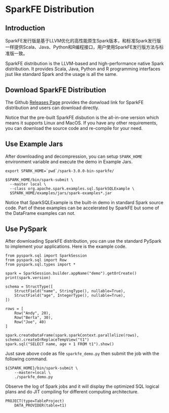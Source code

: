 # SparkFE Distribution

## Introduction

SparkFE发行版是基于LLVM优化的高性能原生Spark版本，和标准Spark发行版一样提供Scala、Java、Python和R编程接口，用户使用SparkFE发行版方法与标准版一致。

SparkFE distribution is the LLVM-based and high-performance native Spark distribution. It provides Scala, Java, Python and R programming interfaces jsut like standard Spark and the usage is all the same.

## Download SparkFE Distribution

The Github [Releases Page](https://github.com/4paradigm/SparkFE/releases) provides the donwload link for SparkFE distribution and users can download directly.

Notice that the pre-built SparkFE disbution is the all-in-one version which means it supports Linux and MacOS. If you have any other requirements, you can download the source code and re-compile for your need.


## Use Example Jars

After downloading and decompression, you can setup `SPARK_HOME` environment variable and execute the demo in Example Jars.

```
export SPARK_HOME=`pwd`/spark-3.0.0-bin-sparkfe/

$SPARK_HOME/bin/spark-submit \
  --master local \
  --class org.apache.spark.examples.sql.SparkSQLExample \
  $SPARK_HOME/examples/jars/spark-examples*.jar
```

Notice that SparkSQLExample is the built-in demo in standard Spark source code. Part of these examples can be accelerated by SparkFE but some of the DataFrame examples can not.

## Use PySpark

After downloading SparkFE distribution, you can use the standard PySpark to implement your applications. Here is the example code.

```
from pyspark.sql import SparkSession
from pyspark.sql import Row
from pyspark.sql.types import *
 
spark = SparkSession.builder.appName("demo").getOrCreate()
print(spark.version)

schema = StructType([
    StructField("name", StringType(), nullable=True),
    StructField("age", IntegerType(), nullable=True),
])

rows = [
    Row("Andy", 20),
    Row("Berta", 30),
    Row("Joe", 40)
]

spark.createDataFrame(spark.sparkContext.parallelize(rows), schema).createOrReplaceTempView("t1")
spark.sql("SELECT name, age + 1 FROM t1").show()

```

Just save above code as file `sparkfe_demo.py` then submit the job with the following command.

```
${SPARK_HOME}/bin/spark-submit \
    --master=local \
    ./sparkfe_demo.py
```

Observe the log of Spark jobs and it will display the optimized SQL logical plans and do JIT compiling for different computing architecture.

```
PROJECT(type=TableProject)
    DATA_PROVIDER(table=t1)
```
